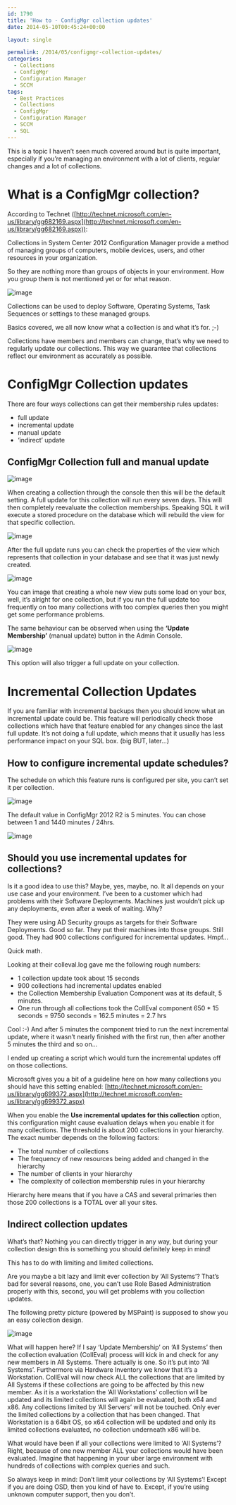 ```yaml
---
id: 1790
title: 'How to - ConfigMgr collection updates'
date: 2014-05-10T00:45:24+00:00

layout: single

permalink: /2014/05/configmgr-collection-updates/
categories:
  - Collections
  - ConfigMgr
  - Configuration Manager
  - SCCM
tags:
  - Best Practices
  - Collections
  - ConfigMgr
  - Configuration Manager
  - SCCM
  - SQL
---
```

This is a topic I haven’t seen much covered around but is quite important, especially if you’re managing an environment with a lot of clients, regular changes and a lot of collections.

# What is a ConfigMgr collection?

According to Technet ([http://technet.microsoft.com/en-us/library/gg682169.aspx](http://technet.microsoft.com/en-us/library/gg682169.aspx)):

Collections in System Center 2012 Configuration Manager provide a method of managing groups of computers, mobile devices, users, and other resources in your organization.

So they are nothing more than groups of objects in your environment. How you group them is not mentioned yet or for what reason.

![image](/media/2014/05/image3.png)

Collections can be used to deploy Software, Operating Systems, Task Sequences or settings to these managed groups.

Basics covered, we all now know what a collection is and what it’s for. ;-)

Collections have members and members can change, that’s why we need to regularly update our collections. This way we guarantee that collections reflect our environment as accurately as possible.

# ConfigMgr Collection updates

There are four ways collections can get their membership rules updates:

* full update
* incremental update
* manual update
* ‘indirect’ update

## ConfigMgr Collection full and manual update

![image](/media/2014/05/image4.png)

When creating a collection through the console then this will be the default setting. A full update for this collection will run every seven days. This will then completely reevaluate the collection memberships. Speaking SQL it will execute a stored procedure on the database which will rebuild the view for that specific collection.

![image](/media/2014/05/image5.png)

After the full update runs you can check the properties of the view which represents that collection in your database and see that it was just newly created.

![image](/media/2014/05/image6.png)

You can image that creating a whole new view puts some load on your box, well, it’s alright for one collection, but if you run the full update too frequently on too many collections with too complex queries then you might get some performance problems.

The same behaviour can be observed when using the **‘Update Membership’** (manual update) button in the Admin Console.

![image](/media/2014/05/image7.png)

This option will also trigger a full update on your collection.

# Incremental Collection Updates

If you are familiar with incremental backups then you should know what an incremental update could be. This feature will periodically check those collections which have that feature enabled for any changes since the last full update. It’s not doing a full update, which means that it usually has less performance impact on your SQL box. (big BUT, later…)

## How to configure incremental update schedules?

The schedule on which this feature runs is configured per site, you can’t set it per collection.

![image](/media/2014/05/image8.png)

The default value in ConfigMgr 2012 R2 is 5 minutes. You can chose between 1 and 1440 minutes / 24hrs.

![image](/media/2014/05/image9.png)

## Should you use incremental updates for collections?

Is it a good idea to use this? Maybe, yes, maybe, no. It all depends on your use case and your environment. I’ve been to a customer which had problems with their Software Deployments. Machines just wouldn’t pick up any deployments, even after a week of waiting. Why?

They were using AD Security groups as targets for their Software Deployments. Good so far. They put their machines into those groups. Still good. They had 900 collections configured for incremental updates. Hmpf…

Quick math.

Looking at their colleval.log gave me the following rough numbers:

* 1 collection update took about 15 seconds
* 900 collections had incremental updates enabled
* the Collection Membership Evaluation Component was at its default, 5 minutes.
* One run through all collections took the CollEval component 650 * 15 seconds = 9750 seconds = 162.5 minutes = 2.7 hrs

Cool  :-) And after 5 minutes the component tried to run the next incremental update, where it wasn’t nearly finished with the first run, then after another 5 minutes the third and so on…

I ended up creating a script which would turn the incremental updates off on those collections.

Microsoft gives you a bit of a guideline here on how many collections you should have this setting enabled: [http://technet.microsoft.com/en-us/library/gg699372.aspx](http://technet.microsoft.com/en-us/library/gg699372.aspx)

When you enable the **Use incremental updates for this collection** option, this configuration might cause evaluation delays when you enable it for many collections. The threshold is about 200 collections in your hierarchy. The exact number depends on the following factors:

* The total number of collections
* The frequency of new resources being added and changed in the hierarchy
* The number of clients in your hierarchy
* The complexity of collection membership rules in your hierarchy

Hierarchy here means that if you have a CAS and several primaries then those 200 collections is a TOTAL over all your sites.

## Indirect collection updates

What’s that? Nothing you can directly trigger in any way, but during your collection design this is something you should definitely keep in mind!

This has to do with limiting and limited collections.

Are you maybe a bit lazy and limit ever collection by ‘All Systems’? That’s bad for several reasons, one, you can’t use Role Based Administration properly with this, second, you will get problems with you collection updates.

The following pretty picture (powered by MSPaint) is supposed to show you an easy collection design.

![image](/media/2014/05/image10.png)

What will happen here? If I say ‘Update Membership’ on ‘All Systems’ then the collection evaluation (CollEval) process will kick in and check for any new members in All Systems. There actually is one. So it’s put into ‘All Systems’. Furthermore via Hardware Inventory we know that it’s a Workstation. CollEval will now check ALL the collections that are limited by All Systems if these collections are going to be affected by this new member. As it is a workstation the ‘All Workstations’ collection will be updated and its limited collections will again be evaluated, both x64 and x86. Any collections limited by ‘All Servers’ will not be touched. Only ever the limited collections by a collection that has been changed. That Workstation is a 64bit OS, so x64 collection will be updated and only its limited collections evaluated, no collection underneath x86 will be.

What would have been if all your collections were limited to ‘All Systems’? Right, because of one new member ALL your collections would have been evaluated. Imagine that happening in your uber large environment with hundreds of collections with complex queries and such.

So always keep in mind: Don’t limit your collections by ‘All Systems’! Except if you are doing OSD, then you kind of have to. Except, if you’re using unknown computer support, then you don’t.


